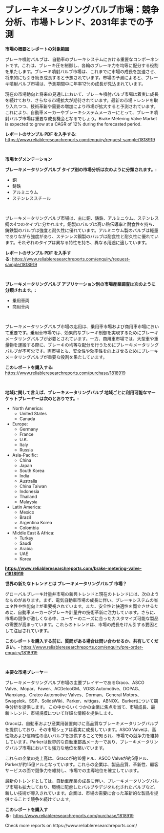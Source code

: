 <p><h1>ブレーキメータリングバルブ市場：競争分析、市場トレンド、2031年までの予測</h1></p><p><strong>市場の概要とレポートの対象範囲</strong></p>
<p><p>ブレーキ噴射バルブは、自動車のブレーキシステムにおける重要なコンポーネントです。これは、ブレーキ圧を制御し、各輪のブレーキ力を均等に配分する役割を果たします。ブレーキ噴射バルブ市場は、これまでに市場の成長を加速させ、将来的にも引き続き成長すると予想されています。市場の予測によると、ブレーキ噴射バルブ市場は、予測期間中に年率12％の成長が見込まれています。</p><p>現在の市場動向と将来の見通しにおいて、ブレーキ噴射バルブ市場は着実に成長を続けており、さらなる市場拡大が期待されています。最新の市場トレンドを取り入れつつ、技術革新や需要の増加により市場が拡大すると予測されています。これにより、自動車メーカーやブレーキシステムメーカーにとって、ブレーキ噴射バルブ市場は重要な成長機会となるでしょう。Brake Metering Valve Market is expected to grow at a CAGR of 12% during the forecasted period.</p></p>
<p><strong>レポートのサンプル PDF を入手する:</strong> <a href="https://www.reliableresearchreports.com/enquiry/request-sample/1818919">https://www.reliableresearchreports.com/enquiry/request-sample/1818919</a></p>
<p>&nbsp;</p>
<p><strong>市場セグメンテーション</strong></p>
<p><strong>ブレーキメータリングバルブ タイプ別の市場分析は次のように分類されます。:</strong></p>
<p><ul><li>銅</li><li>鋳鉄</li><li>アルミニウム</li><li>ステンレススチール</li></ul></p>
<p>&nbsp;</p>
<p><p>ブレーキメータリングバルブ市場は、主に銅、鋳鉄、アルミニウム、ステンレス鋼の4つのタイプに分かれます。銅製のバルブは高い熱伝導率と耐食性を持ち、鋳鉄製のバルブは強度と耐久性に優れています。アルミニウム製のバルブは軽量でありながら強度があり、ステンレス鋼製のバルブは耐食性と耐久性に優れています。それぞれのタイプは異なる特性を持ち、異なる用途に適しています。</p></p>
<p><strong>レポートのサンプル PDF を入手する:</strong>&nbsp;<a href="https://www.reliableresearchreports.com/enquiry/request-sample/1818919">https://www.reliableresearchreports.com/enquiry/request-sample/1818919</a></p>
<p>&nbsp;</p>
<p><strong> ブレーキメータリングバルブ アプリケーション別の市場産業調査は次のように分類されます。:</strong></p>
<p><ul><li>乗用車両</li><li>商用車両</li></ul></p>
<p>&nbsp;</p>
<p><p>ブレーキメータリングバルブ市場の応用は、乗用車市場および商用車市場において重要です。乗用車市場では、効果的なブレーキ制御を実現するためにブレーキメータリングバルブが必要とされています。一方、商用車市場では、大型車や重量物を運搬する際に、ブレーキの均等な配分を行うためにブレーキメータリングバルブが不可欠です。両市場とも、安全性や効率性を向上させるためにブレーキメータリングバルブが重要な役割を果たしています。</p></p>
<p><strong>このレポートを購入する:</strong>&nbsp; <a href="https://www.reliableresearchreports.com/purchase/1818919">https://www.reliableresearchreports.com/purchase/1818919</a></p>
<p>&nbsp;</p>
<p><strong>地域に関して言えば、ブレーキメータリングバルブ 地域ごとに利用可能なマーケットプレーヤーは次のとおりです。:</strong></p>
<p><ul>
    <li>
        North America:
        <ul>
            <li>United States</li>
            <li>Canada</li>
        </ul>
    </li>
    <li>
        Europe:
        <ul>
            <li>Germany</li>
            <li>France</li>
            <li>U.K.</li>
            <li>Italy</li>
            <li>Russia</li>
        </ul>
    </li>
    <li>
        Asia-Pacific:
        <ul>
            <li>China</li>
            <li>Japan</li>
            <li>South Korea</li>
            <li>India</li>
            <li>Australia</li>
            <li>China Taiwan</li>
            <li>Indonesia</li>
            <li>Thailand</li>
            <li>Malaysia</li>
        </ul>
    </li>
    <li>
        Latin America:
        <ul>
            <li>Mexico</li>
            <li>Brazil</li>
            <li>Argentina Korea</li>
            <li>Colombia</li>
        </ul>
    </li>
    <li>
        Middle East & Africa:
        <ul>
            <li>Turkey</li>
            <li>Saudi</li>
            <li>Arabia</li>
            <li>UAE</li>
            <li>Korea</li>
        </ul>
    </li>
    </ul></p>
<p><strong><a href="https://www.reliableresearchreports.com/brake-metering-valve-r1818919">https://www.reliableresearchreports.com/brake-metering-valve-r1818919</a></strong>&nbsp;</p>
<p><strong>世界の新たなトレンドとは ブレーキメータリングバルブ 市場？</strong></p>
<p><p>グローバルブレーキ計量弁市場の新興トレンドと現在のトレンドには、次のようなものがあります。まず、電気自動車市場の成長に伴い、ブレーキシステムの省エネ性や性能向上が重要視されています。また、安全性と快適性を両立させるために、自動車メーカーがブレーキ計量弁の技術革新に注力しています。さらに、市場の競争が激しくなる中、ユーザーのニーズに合ったカスタマイズ可能な製品の需要が高まっています。これらのトレンドは、市場の成長をけん引する要因として注目されています。</p></p>
<p><strong>このレポートを購入する前に、質問がある場合は問い合わせるか、共有してください。</strong>- <a href="https://www.reliableresearchreports.com/enquiry/pre-order-enquiry/1818919">https://www.reliableresearchreports.com/enquiry/pre-order-enquiry/1818919</a></p>
<p>&nbsp;</p>
<p><strong>主要な市場プレーヤー</strong></p>
<p><p>ブレーキメータリングバルブ市場の主要プレイヤーであるGraco、ASCO Valve、Mopar、Fawer、ACDelcoGM、VOSS Automotive、DOPAG、Wanxiang、Gratco Automotive Valves、Dorman、General Motors、Swagelok、SSP、SolidsWiki、Parker、wittgas、ABNOX、Burkertについて競争分析を提供します。 この中からいくつかの企業に焦点を当て、市場成長、最新トレンド、市場規模について詳細な情報を提供します。</p><p>Gracoは、自動車および産業用装置向けに高品質なブレーキメータリングバルブを提供しており、その市場シェアは着実に成長しています。ASC0 Valveは、高性能および信頼性の高いバルブを提供することで知られ、市場での競争力を維持しています。Parkerは世界的な自動車部品メーカーであり、ブレーキメータリングバルブ市場においても強力な地位を築いています。</p><p>これらの企業の売上高は、Gracoが約10億ドル、ASCO Valveが約5億ドル、Parkerが約15億ドルとなっています。これらの企業は、製品品質、革新性、顧客サービスの面で競争力を維持し、市場での主導地位を確立しています。</p><p>最新のトレンドとしては、自動車産業の成長に伴い、ブレーキメータリングバルブ市場も拡大しており、環境に配慮したバルブやデジタル化されたバルブなど、新しい技術が導入されています。企業は、市場の需要に合った革新的な製品を提供することで競争を続けています。</p></p>
<p><strong>このレポートを購入する:</strong>&nbsp;&nbsp;<a href="https://www.reliableresearchreports.com/purchase/1818919">https://www.reliableresearchreports.com/purchase/1818919</a></p>
<p>Check more reports on https://www.reliableresearchreports.com/</p>